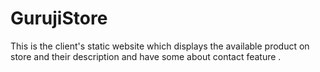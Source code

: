 # GurujiStore
This is the client's static website which displays the available product on store and their description and have some about contact feature .
